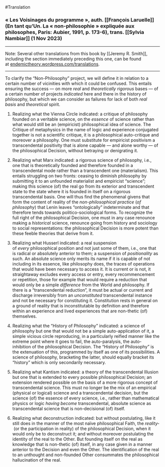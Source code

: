 #Translation
### « Les Voisinages du programme », auth. [[François Laruelle]] (En tant qu’Un. La « non-philosophie » expliquée aux philosophes, Paris: Aubier, 1991, p. 173-6), trans. [[Sylvia Nambiar]] (1 Nov 2023)

-----
Note: Several other translations from this book by [[Jeremy R. Smith]], including the section immediately preceding this one, can be found at [endemictheory.wordpress.com/translations](https://endemictheory.wordpress.com/translations/).

-----

To clarify the “Non-Philosophy” project, we will define it in relation to a certain number of vicinities with which it could be confused. This entails ensuring the success — on more _real_ and _theoretically rigorous_ bases ­— of a certain number of projects _indicated_ here and there in the history of philosophy, but which we can consider as failures for lack of both _real basis_ and _theoretical_ spirit.

1. Realizing what the Vienna Circle indicated: a critique of philosophy founded on a veritable science, on the _essence_ of science rather than what would still be an (empiricist) philosophical idea of science. The Critique of metaphysics in the name of logic and experience conjugated together is not a scientific critique, it is a philosophical auto-critique and moreover a philosophy. One must substitute for empiricist positivism a transcendental positivity that is alone capable — and alone worthy ­— of the philosophical Decision, without betraying or denigrating it.
    
2. Realizing what Marx indicated: a rigorous science of philosophy, i.e., one that is theoretically founded and therefore founded in a transcendental mode rather than a transcendent one (materialism). This entails struggling on two fronts: ceasing to diminish philosophy by submitting it to an unfounded materialist and empiricist “science”; making this science (of) the real go from its exterior and transcendent state to the state where it is founded in itself on a rigorous transcendental basis. One will thus find the phenomenal givens that form the content of reality of the _non-philosophical practice_ (_of philosophy_) that Lenin leaves “ontologically” indeterminate and that therefore tends towards politico-sociological forms. To recognize the full right of the philosophical Decision, one must in any case renounce making a _historical_ science, renounce going from history and sociology to social representations: the philosophical Decision is more potent than these feeble theories that derive from it.
    
3. Realizing what Husserl indicated: a real suspension of _every_ philosophical position and not just some of them, i.e., one that is radical or absolutely anterior to them; a suspension of _positionality_ as such. An absolute science only merits its name if it is capable of not including in its essence, like philosophy does, the traces of operations that would have been necessary to access it. It is current or is not, it straightaway excludes every access or entry, every recommencement or repetition, those for example that would require a reduction that would only be a simple _difference_ from the World and philosophy. If there is a “transcendental reduction”, it must be actual or current and discharge irreversibly from an _unconstituted_ transcendental instance and not be necessary for constituting it. Constitution rests in general on a ground of reality that is inconstitutable by definition and therefore within an experience and lived experiences that are non-thetic (of) themselves.
    
4. Realizing what the “History of Philosophy” indicated: a science of philosophy but one that would not be a simple auto-application of it, a simple vicious circle reproducing, in a particularly reified manner like the extreme point where it goes to fail, the auto-paralysis, the auto-inhibition of the philosophical Decision. The “History of Philosophy” is the extenuation of this, programmed by itself as one of its possibilities. A science of philosophy, bracketing the latter, should equally bracket its “history” which is only secondarily necessary.
    
5. Realizing what Kantism indicated: a theory of the transcendental Illusion but one that is extended to every possible philosophical Decision; an extension rendered possible on the basis of a more rigorous concept of transcendental science. This must no longer be the mix of an empirical (physical or logical) science and a transcendental decision, but the science (of) the essence of every science, i.e., rather than mathematical physics or logic _having become_ transcendental, absolute science as transcendental science that is non-decisional (of) itself.
    
6. Realizing what deconstruction indicated: but without postulating, like it still does in the manner of the most naïve philosophical Faith, the _reality­_ (or the participation in reality) of the philosophical Decision, when it would only be to deconstruct it; and without moreover postulating the identity of the real to the Other. But founding itself on the real as knowledge that is non-thetic (of) itself, in any case given in a manner anterior to the Decision and even the Other. The identification of the real to an unthought and non-founded Other consummates the philosophical hallucination of the real.


